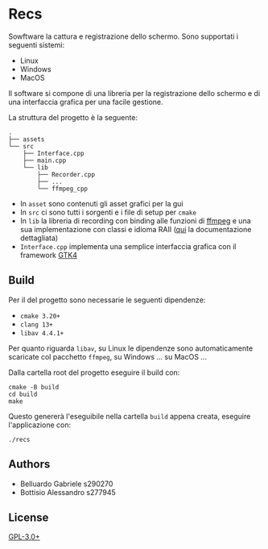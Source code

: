 # Recs

Sowftware la cattura e registrazione dello schermo. 
Sono supportati i seguenti sistemi:

- Linux
- Windows
- MacOS

Il software si compone di una libreria per la registrazione dello schermo
e di una interfaccia grafica per una facile gestione.

La struttura del progetto è la seguente:

```text
.
├── assets
└── src
    ├── Interface.cpp
    ├── main.cpp
    └── lib
        ├── Recorder.cpp
        ├── ...
        └── ffmpeg_cpp
```

- In `asset` sono contenuti gli asset grafici per la gui
- In `src` ci sono tutti i sorgenti e i file di setup per `cmake`
- In `lib` la libreria di recording con binding alle funzioni di [ffmpeg](https://ffmpeg.org/) e
una sua implementazione con classi e idioma RAII ([qui](src/lib/README.md) la documentazione dettagliata)
- `Interface.cpp` implementa una semplice interfaccia grafica con il framework [GTK4](https://docs.gtk.org/gtk4/getting_started.html)

## Build

Per il del progetto sono necessarie le seguenti dipendenze:

- `cmake 3.20+`
- `clang 13+`
- `libav 4.4.1+`  <!-- TODO Controllare questo -->

Per quanto riguarda `libav`, su Linux le dipendenze sono automaticamente scaricate col pacchetto `ffmpeg`,
su Windows ... <!-- TODO aggiungere installazione -->
su MacOS ... <!-- TODO se è uguale a linux -->

Dalla cartella root del progetto eseguire il build con:

```shell
cmake -B build
cd build
make
```

Questo genererà l'eseguibile nella cartella `build` appena creata, eseguire l'applicazione con:

```shell
./recs
```

## Authors

- Belluardo Gabriele s290270 
- Bottisio Alessandro s277945

## License

[GPL-3.0+](LICENSE)

